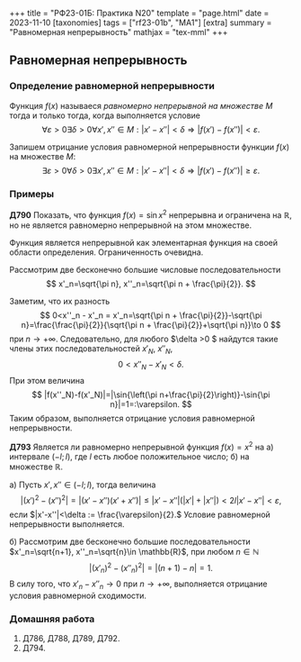 +++
title = "РФ23-01Б: Практика N20"
template = "page.html"
date = 2023-11-10
[taxonomies]
tags = ["rf23-01b", "MA1"]
[extra]
summary = "Равномерная непрерывность"
mathjax = "tex-mml"
+++

<!-- more -->
## Равномерная непрерывность

### Определение равномерной непрерывности

Функция $f(x)$ называеся *равномерно* *непрерывной* *на множестве* $M$ тогда и только тогда, когда выполняется 
условие
$$
 \forall \varepsilon >0 \exists \delta>0 \forall x', x''\in M: |x'-x''|<\delta \Rightarrow |f(x')-f(x'')|<\varepsilon.
$$

Запишем отрицание условия равномерной непрерывности функции $f(x)$ на множестве $M$:
$$
 \exists \varepsilon >0 \forall \delta>0 \exists x', x''\in M: |x'-x''|<\delta \Rightarrow |f(x')-f(x'')|\geq \varepsilon.
$$


### Примеры

**Д790** Показать, что функция $f(x)=\sin{x^2}$ непрерывна и ограничена на $\mathbb{R}$, но не является равномерно
непрерывной на этом множестве.

Функция является непрерывной как элементарная функция на своей области определения. Ограниченность очевидна.

Рассмотрим две бесконечно большие числовые последовательности
$$
    x'_n=\sqrt{\pi n}, x''_n=\sqrt{\pi n + \frac{\pi}{2}}.
$$

Заметим, что их разность 
$$
    0<x''_n - x'_n = x'_n=\sqrt{\pi n + \frac{\pi}{2}}-\sqrt{\pi n}=\frac{\frac{\pi}{2}}{\sqrt{\pi n + \frac{\pi}{2}}+\sqrt{\pi n}}\to 0
$$
при $n\to +\infty$. Следовательно, для любого $\delta >0 $ найдутся такие члены этих последовательностей 
$x'_N$, $x''_N$,
$$
    0<x''_N - x'_N<\delta.
$$
При этом величина
$$
    |f(x''_N)-f(x'_N)|=|\sin{\left(\pi n+\frac{\pi}{2}\right)}-\sin{\pi n}|=1=:\varepsilon.
$$
Таким образом, выполняется отрицание условия равномерной непрерывности.

**Д793** Является ли равномерно непрерывной функция $f(x)=x^2$ на а) интервале $(-l;l)$, где $l$ есть
любое положительное число; б) на множестве $\mathbb{R}$.

а) Пусть $x',x'' \in (-l;l)$, тогда величина 
$$
    |(x')^2-(x'')^2|=|(x'-x'')(x'+x'')|\leq |x'-x''|(|x'|+|x''|)< 2l |x'-x''|< \varepsilon,
$$
если $|x'-x''|<\delta := \frac{\varepsilon}{2}.$ Условие равномерной непрерывности выполняется.

б) Рассмотрим две бесконечно большие последовательности $x'_n=\sqrt{n+1}, x''_n=\sqrt{n}\in \mathbb{R}$, при любом $n\in \mathbb{N}$
$$
    |(x'_n)^2-(x''_n)^2|=|(n+1)-n|=1.
$$
В силу того, что $x'_n - x''_n \to 0$ при $n\to +\infty$, выполняется отрицание условия равномерной сходимости.

### Домашняя работа

1. Д786, Д788, Д789, Д792.
2. Д794.
